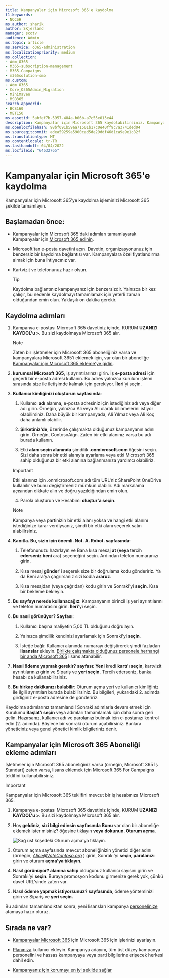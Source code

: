 ```yaml
---
title: Kampanyalar için Microsoft 365'e kaydolma
f1.keywords:
- NOCSH
ms.author: sharik
author: SKjerland
manager: scotv
audience: Admin
ms.topic: article
ms.service: o365-administration
ms.localizationpriority: medium
ms.collection:
- Adm_O365
- M365-subscription-management
- M365-Campaigns
- m365solution-smb
ms.custom:
- Adm_O365
- Core_O365Admin_Migration
- MiniMaven
- MSB365
search.appverid:
- BCS160
- MET150
ms.assetid: 5abfef7b-5957-484a-b06b-a7c55e013e44
description: Kampanyalar için Microsoft 365 kaydolabilirsiniz. Kampanyanızı e-postaya, verilere ve iletişime yönelik siber güvenlik tehditlerine karşı koruyun.
ms.openlocfilehash: 98bf091b59aa71501b17c0e40ff9c7a3741ded04
ms.sourcegitcommit: adea59259a5900cad5de29ddf46d1ca9e9e1c82f
ms.translationtype: MT
ms.contentlocale: tr-TR
ms.lasthandoff: 04/04/2022
ms.locfileid: "64632765"
---
```

# <a name="sign-up-for-microsoft-365-for-campaigns"></a>Kampanyalar için Microsoft 365'e kaydolma 

Kampanyalar için Microsoft 365'ye kaydolma işleminizi Microsoft 365 şekilde tamamlayın.

## <a name="before-you-start"></a>Başlamadan önce:

- Kampanyalar için Microsoft 365'daki adımları tamamlayarak Kampanyalar için [Microsoft 365 edinin](get-microsoft-365-campaigns.md#get-microsoft-365-for-campaigns).

- Microsoft'tan e-posta davetini açın. Davetin, organizasyonunuz için benzersiz bir kaydolma bağlantısı var. Kampanyalara özel fiyatlandırma almak için buna ihtiyacınız var.

- Kartvizit ve telefonunuz hazır olsun.

    > [!TIP]
    > Kaydolma bağlantınız kampanyanız için benzersizdir. Yalnızca bir kez çalışır, bu nedenle kaydolmayı tamamlamak için yeterli zaman olduğundan emin olun. Yaklaşık on dakika gerekir.

## <a name="steps-to-sign-up"></a>Kaydolma adımları

1. Kampanya e-postası Microsoft 365 davetiniz içinde, KURUM **UZANIZI KAYDOL'u >**. Bu sizi kaydolmaya Microsoft 365 alır.
    > [!NOTE]
    > Zaten bir işletmeler için Microsoft 365 aboneliğiniz varsa ve kampanyalara Microsoft 365'i eklemek için, var olan bir aboneliğe [Kampanyalar için Microsoft 365 ekleme'ye gidin](#steps-to-add-microsoft-365-for-campaigns-to-an-existing-subscription).

2. **kurumsal Microsoft 365,** iş ayrıntılarınızı girin. İş **e-posta adresi** için geçerli bir e-posta adresi kullanın. Bu adres yalnızca kurulum işlemi sırasında size ile iletişimde kalmak için gerekiyor. **İleri**'yi seçin.

3. **Kullanıcı kimliğinizi oluşturun sayfasında**:
 
    1. Kullanıcı **adı** alanına, e-posta adresiniz için istediğiniz adı veya diğer adı girin. Örneğin, yalnızca Ali veya Ali olarak bilinmelerini istiyor olabilirsiniz. Daha büyük bir kampanyada, Ali Yılmaz veya Ali Koç daha anlamlı olabilir.
 
    2. **Şirketiniz'de**, üzerinde çalışmakta olduğunuz kampanyanın adını girin. Örneğin, ContosoAign. Zaten bir etki alanınız varsa bu adı burada kullanın. 
 
    3. Etki **alanı seçin alanında** şimdilik **.onmicrosoft.com** öğesini seçin. Sizi daha sonra bir etki alanıyla ayarlama veya etki Microsoft 365 sahip olduğunuz bir etki alanına bağlanmanıza yardımcı olabiliriz.

    > [!IMPORTANT]
    > Etki alanınız için .onmicrosoft.com adı tüm URL'niz SharePoint OneDrive kullanılır ve bunu değiştirmeniz mümkün olabilir. Adı markalama açısından dikkate alın ve doğru yazıldığından emin olun.

    4. Parola oluşturun ve Hesabımı **oluştur'a seçin**.
 
    > [!NOTE]
    > Kampanya veya partinizin bir etki alanı yoksa ve hangi etki alanını istediğinize karar verdiysanız, şimdi bir etki alanı seçerek satın alabilirsiniz.

4. **Kanıtla. Bu, sizin için önemli. Not. A. Robot. sayfasında:**
 
    1. Telefonunuzu hazırlayın ve Bana kısa mesaj **at (veya** tercih **ederseniz beni** ara) seçeneğini seçin. Ardından telefon numaranızı girin. 
 
    2. Kısa mesaj **gönder'i** seçerek size bir doğrulama kodu göndeririz. Ya da Beni ara'ya çağrırsanız sizi kodla **araruz**.
 
    3. Kısa mesajdan (veya çağrıdan) kodu girin ve Sonraki'yi **seçin**. Kısa bir bekleme bekleyin. 

5. **Bu sayfayı nerede kullanacağız**: Kampanyanın birincil iş yeri ayrıntılarını ve telefon numarasını girin. **İleri**'yi seçin.

6. **Bu nasıl görünüyor? Sayfası**:

    1. Kullanıcı başına maliyetin 5,00 TL olduğunu doğrulayın. 

    2. Yalnızca şimdilik kendinizi ayarlamak için Sonraki'yi **seçin**. 

    3. İsteğe bağlı: Kullanıcı alanında numarayı değiştirerek şimdi fazladan **lisanslar** ekleyin. [Birlikte çalışmakta olduğunuz personele herhangi bir anda Microsoft 365](../admin/add-users/add-users.md?toc=%2fmicrosoft-365%2fcampaigns%2ftoc.json) lisans atanabilir.

7. **Nasıl ödeme yapmak gerekir? sayfası: Yeni** kredi **kartı'ı seçin**, kartvizit ayrıntılarınızı girin ve Sipariş ve **yeri seçin.** Tercih ederseniz, banka hesabı da kullanabilirsiniz.

8. **Bu birkaç dakikanızı bulabilir**: Oturum açma yeri ve kullanıcı kimliğiniz ile ilgili ayrıntıları burada bulabilirsiniz. Bu bilgileri, yukarıdaki 2. adımda girdiğiniz e-posta adresine de göndeririz.

Kaydolma adımlarınız tamamlandı! Sonraki adımlarla devam etmek için Kurulumu **Başlat'ı seçin** veya adımları tamamlamak için daha sonra geri gelin. Hazırsanız, kullanıcı adı ve parolanızı bulmak için e-postanızı kontrol edin (2. adımda). Böylece bir sonraki oturum açabilirsiniz. Bunlara yöneticiniz veya genel yönetici kimlik bilgileriniz denir.

## <a name="steps-to-add-microsoft-365-for-campaigns-to-an-existing-subscription"></a>Kampanyalar için Microsoft 365 Aboneliği ekleme adımları

İşletmeler için Microsoft 365 aboneliğiniz varsa (örneğin, Microsoft 365 İş Standart) zaten varsa, lisans eklemek için Microsoft 365 For Campaigns teklifini kullanabilirsiniz.

> [!IMPORTANT]
> Kampanyalar için Microsoft 365 teklifini mevcut bir iş hesabınıza Microsoft 365.

1. Kampanya e-postası Microsoft 365 davetiniz içinde, KURUM **UZANIZI KAYDOL'u >**. Bu sizi kaydolmaya Microsoft 365 alır.

2. Hoş **geldiniz, sizi bilgi edinsin sayfasında Bunu** var olan bir aboneliğe eklemek ister misiniz? öğesine tıklayın **veya dokunun. Oturum açma**.
    
    ![Sağ üst köşedeki Oturum açma'ya tıklayın.](../media/addtoexisting.png)

3. Oturum açma sayfasında mevcut aboneliğinizin yönetici diğer adını (örneğin, *Alice@VoteContoso.org <span></span>*) girin, Sonraki'yi **seçin, parolanızı** girin ve oturum **açma'ya tıklayın**.

4. Nasıl **görünüyor? alanına sahip** olduğunuz kullanıcı sayısını girin ve Sonraki'yi **seçin**. Buraya promosyon kodunu girmenize gerek yok, çünkü davet URL'sinde zaten var.

5. Nasıl **ödeme yapmak istiyorsunuz? sayfasında**, ödeme yönteminizi girin ve Sipariş ve **yeri seçin.**

Bu adımları tamamlandıktan sonra, yeni lisansları kampanya [personelinize](../admin/manage/assign-licenses-to-users.md) atamaya hazır oluruz.

## <a name="whats-next"></a>Sırada ne var?

- [Kampanyalar Microsoft 365](../business/set-up.md?toc=/microsoft-365/campaigns/toc.json) için Microsoft 365 için işlerinizi ayarlayın.

- [Planınıza](../admin/add-users/add-users.md?toc=%2fmicrosoft-365%2fcampaigns%2ftoc.json) kullanıcı ekleyin. Kampanya adayını, tüm üst düzey kampanya personelini ve hassas kampanyaya veya parti bilgilerine erişecek herkesi dahil edin.

- [Kampanyanız için korumayı en iyi şekilde sağlar](m365-campaigns-security-overview.md)
